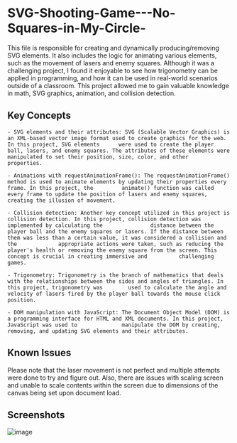 # SVG-Shooting-Game---No-Squares-in-My-Circle-

This file is responsible for creating and dynamically producing/removing SVG elements. It also includes the logic for animating various elements, such as the movement of lasers and enemy squares. Although it was a challenging project, I found it enjoyable to see how trigonometry can be applied in programming, and how it can be used in real-world scenarios outside of a classroom. This project allowed me to gain valuable knowledge in math, SVG graphics, animation, and collision detection.

## Key Concepts

    - SVG elements and their attributes: SVG (Scalable Vector Graphics) is an XML-based vector image format used to create graphics for the web. In this project, SVG elements      were used to create the player ball, lasers, and enemy squares. The attributes of these elements were manipulated to set their position, size, color, and other                properties.

    - Animations with requestAnimationFrame(): The requestAnimationFrame() method is used to animate elements by updating their properties every frame. In this project, the         animate() function was called every frame to update the position of lasers and enemy squares, creating the illusion of movement.
    
    - Collision detection: Another key concept utilized in this project is collision detection. In this project, collision detection was implemented by calculating the               distance between the player ball and the enemy squares or lasers. If the distance between them was less than a certain value, it was considered a collision and the             appropriate actions were taken, such as reducing the player's health or removing the enemy square from the screen. This concept is crucial in creating immersive and          challenging games.

    - Trigonometry: Trigonometry is the branch of mathematics that deals with the relationships between the sides and angles of triangles. In this project, trigonometry was        used to calculate the angle and velocity of lasers fired by the player ball towards the mouse click position. 

    - DOM manipulation with JavaScript: The Document Object Model (DOM) is a programming interface for HTML and XML documents. In this project, JavaScript was used to              manipulate the DOM by creating, removing, and updating SVG elements and their attributes.
    
## Known Issues

Please note that the laser movement is not perfect and multiple attempts were done to try and figure out. Also, there are issues with scaling screen and unable to scale contents within the screen due to dimensions of the canvas being set upon document load.

## Screenshots

![image]([https://imgur.com/FgEGViO](https://i.imgur.com/FgEGViO.gif))
